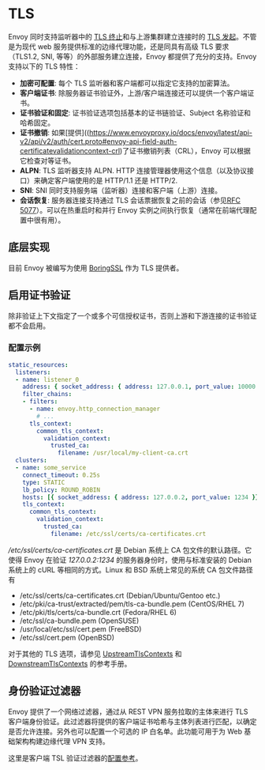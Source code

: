 # TLS

Envoy 同时支持监听器中的 [TLS 终止](https://www.envoyproxy.io/docs/envoy/latest/api-v1/listeners/listeners.html#config-listener-ssl-context)和与上游集群建立连接时的 [TLS 发起](https://www.envoyproxy.io/docs/envoy/latest/api-v1/cluster_manager/cluster_ssl#config-cluster-manager-cluster-ssl)。不管是为现代 web 服务提供标准的边缘代理功能，还是同具有高级 TLS 要求（TLS1.2, SNI, 等等）的外部服务建立连接，Envoy 都提供了充分的支持。Envoy 支持以下的 TLS 特性：

- **加密可配置**: 每个 TLS 监听器和客户端都可以指定它支持的加密算法。
- **客户端证书**: 除服务器证书验证外，上游/客户端连接还可以提供一个客户端证书。
- **证书验证和固定**: 证书验证选项包括基本的证书链验证、Subject 名称验证和哈希固定。
- **证书撤销**: 如果[提供]((https://www.envoyproxy.io/docs/envoy/latest/api-v2/api/v2/auth/cert.proto#envoy-api-field-auth-certificatevalidationcontext-crl)了证书撤销列表（CRL），Envoy 可以根据它检查对等证书。
- **ALPN**: TLS 监听器支持 ALPN. HTTP 连接管理器使用这个信息（以及协议接口）来确定客户端使用的是 HTTP/1.1 还是 HTTP/2.
- **SNI**: SNI 同时支持服务端（监听器）连接和客户端（上游）连接。
- **会话恢复**: 服务器连接支持通过 TLS 会话票据恢复之前的会话（参见[RFC 5077](https://www.ietf.org/rfc/rfc5077.txt)）。可以在热重启时和并行 Envoy 实例之间执行恢复（通常在前端代理配置中很有用）。

## 底层实现

目前 Envoy 被编写为使用 [BoringSSL](https://boringssl.googlesource.com/boringssl) 作为 TLS 提供者。

## 启用证书验证

除非验证上下文指定了一个或多个可信授权证书，否则上游和下游连接的证书验证都不会启用。

### 配置示例

```yaml
static_resources:
  listeners:
  - name: listener_0
    address: { socket_address: { address: 127.0.0.1, port_value: 10000 } }
    filter_chains:
    - filters:
      - name: envoy.http_connection_manager
        # ...
      tls_context:
        common_tls_context:
          validation_context:
            trusted_ca:
              filename: /usr/local/my-client-ca.crt
  clusters:
  - name: some_service
    connect_timeout: 0.25s
    type: STATIC
    lb_policy: ROUND_ROBIN
    hosts: [{ socket_address: { address: 127.0.0.2, port_value: 1234 }}]
    tls_context:
      common_tls_context:
        validation_context:
          trusted_ca:
            filename: /etc/ssl/certs/ca-certificates.crt
```

*/etc/ssl/certs/ca-certificates.crt* 是 Debian 系统上 CA 包文件的默认路径。它使得 Envoy 在验证 *127.0.0.2:1234* 的服务器身份时，使用与标准安装的 Debian 系统上的 cURL 等相同的方式。Linux 和 BSD 系统上常见的系统 CA 包文件路径有

- /etc/ssl/certs/ca-certificates.crt (Debian/Ubuntu/Gentoo etc.)
- /etc/pki/ca-trust/extracted/pem/tls-ca-bundle.pem (CentOS/RHEL 7)
- /etc/pki/tls/certs/ca-bundle.crt (Fedora/RHEL 6)
- /etc/ssl/ca-bundle.pem (OpenSUSE)
- /usr/local/etc/ssl/cert.pem (FreeBSD)
- /etc/ssl/cert.pem (OpenBSD)

对于其他的 TLS 选项，请参见 [UpstreamTlsContexts](https://www.envoyproxy.io/docs/envoy/latest/api-v2/api/v2/auth/cert.proto#envoy-api-msg-auth-upstreamtlscontext) 和 [DownstreamTlsContexts](https://www.envoyproxy.io/docs/envoy/latest/api-v2/api/v2/auth/cert.proto#envoy-api-msg-auth-downstreamtlscontext) 的参考手册。

## 身份验证过滤器

Envoy 提供了一个网络过滤器，通过从 REST VPN 服务拉取的主体来进行 TLS 客户端身份验证。此过滤器将提供的客户端证书哈希与主体列表进行匹配，以确定是否允许连接。另外也可以配置一个可选的 IP 白名单。此功能可用于为 Web 基础架构构建边缘代理 VPN 支持。

这里是客户端 TSL 验证过滤器的[配置参考](../../configuration/network_filters/client_ssl_auth_filter.md#config-network-filters-client-ssl-auth)。
